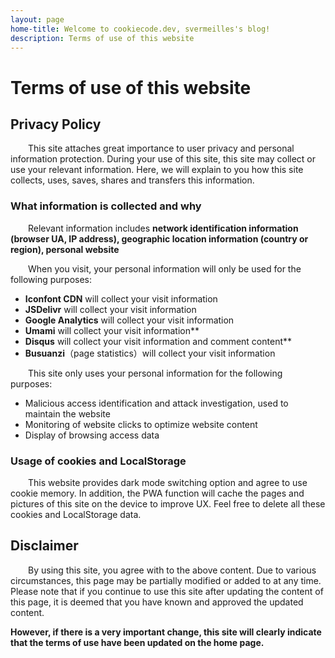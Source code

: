 ```yaml
---
layout: page
home-title: Welcome to cookiecode.dev, svermeilles's blog!
description: Terms of use of this website
---
```


# Terms of use of this website

## Privacy Policy

&emsp;&emsp;This site attaches great importance to user privacy and personal information protection. During your use of this site, this site may collect or use your relevant information. Here, we will explain to you how this site collects, uses, saves, shares and transfers this information.

### What information is collected and why

&emsp;&emsp;Relevant information includes **network identification information (browser UA, IP address), geographic location information (country or region), personal website**

&emsp;&emsp;When you visit, your personal information will only be used for the following purposes:

- **Iconfont CDN** will collect your visit information
- **JSDelivr** will collect your visit information
- **Google Analytics** will collect your visit information
- **Umami** will collect your visit information**
- **Disqus** will collect your visit information and comment content**
- **Busuanzi**（page statistics）will collect your visit information

&emsp;&emsp;This site only uses your personal information for the following purposes:

- Malicious access identification and attack investigation, used to maintain the website
- Monitoring of website clicks to optimize website content
- Display of browsing access data

### Usage of cookies and LocalStorage

&emsp;&emsp;This website provides dark mode switching option and agree to use cookie memory. 
In addition, the PWA function will cache the pages and pictures of this site on the device to improve UX.
Feel free to delete all these cookies and LocalStorage data.

## Disclaimer

&emsp;&emsp;By using this site, you agree with to the above content. 
Due to various circumstances, this page may be partially modified or added to at any time. 
Please note that if you continue to use this site after updating the content of this page, it is deemed that you have known and approved the updated content. 

**However, if there is a very important change, this site will clearly indicate that the terms of use have been updated on the home page.**
